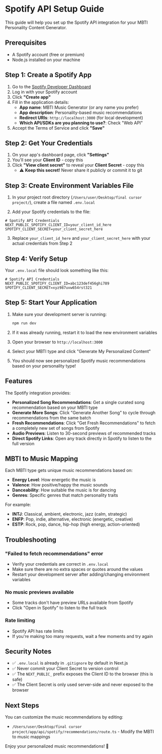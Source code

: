 # Spotify API Setup Guide

This guide will help you set up the Spotify API integration for your MBTI Personality Content Generator.

## Prerequisites

- A Spotify account (free or premium)
- Node.js installed on your machine

## Step 1: Create a Spotify App

1. Go to the [Spotify Developer Dashboard](https://developer.spotify.com/dashboard)
2. Log in with your Spotify account
3. Click **"Create app"**
4. Fill in the application details:
   - **App name**: MBTI Music Generator (or any name you prefer)
   - **App description**: Personality-based music recommendations
   - **Redirect URIs**: `http://localhost:3000` (for local development)
   - **Which API/SDKs are you planning to use?**: Check "Web API"
5. Accept the Terms of Service and click **"Save"**

## Step 2: Get Your Credentials

1. On your app's dashboard page, click **"Settings"**
2. You'll see your **Client ID** - copy this
3. Click **"View client secret"** to reveal your **Client Secret** - copy this
   - ⚠️ **Keep this secret!** Never share it publicly or commit it to git

## Step 3: Create Environment Variables File

1. In your project root directory (`/Users/user/Desktop/final cursor project/`), create a file named `.env.local`

2. Add your Spotify credentials to the file:

```env
# Spotify API Credentials
NEXT_PUBLIC_SPOTIFY_CLIENT_ID=your_client_id_here
SPOTIFY_CLIENT_SECRET=your_client_secret_here
```

3. Replace `your_client_id_here` and `your_client_secret_here` with your actual credentials from Step 2

## Step 4: Verify Setup

Your `.env.local` file should look something like this:

```env
# Spotify API Credentials
NEXT_PUBLIC_SPOTIFY_CLIENT_ID=abc123def456ghi789
SPOTIFY_CLIENT_SECRET=xyz987uvw654rst321
```

## Step 5: Start Your Application

1. Make sure your development server is running:
   ```bash
   npm run dev
   ```

2. If it was already running, restart it to load the new environment variables

3. Open your browser to `http://localhost:3000`

4. Select your MBTI type and click "Generate My Personalized Content"

5. You should now see personalized Spotify music recommendations based on your personality type!

## Features

The Spotify integration provides:

- **Personalized Song Recommendations**: Get a single curated song recommendation based on your MBTI type
- **Generate More Songs**: Click "Generate Another Song" to cycle through recommendations from the same batch
- **Fresh Recommendations**: Click "Get Fresh Recommendations" to fetch a completely new set of songs from Spotify
- **Audio Previews**: Listen to 30-second previews of recommended tracks
- **Direct Spotify Links**: Open any track directly in Spotify to listen to the full version

## MBTI to Music Mapping

Each MBTI type gets unique music recommendations based on:

- **Energy Level**: How energetic the music is
- **Valence**: How positive/happy the music sounds
- **Danceability**: How suitable the music is for dancing
- **Genres**: Specific genres that match personality traits

For example:
- **INTJ**: Classical, ambient, electronic, jazz (calm, strategic)
- **ENFP**: Pop, indie, alternative, electronic (energetic, creative)
- **ESTP**: Rock, pop, dance, hip-hop (high energy, action-oriented)

## Troubleshooting

### "Failed to fetch recommendations" error

- Verify your credentials are correct in `.env.local`
- Make sure there are no extra spaces or quotes around the values
- Restart your development server after adding/changing environment variables

### No music previews available

- Some tracks don't have preview URLs available from Spotify
- Click "Open in Spotify" to listen to the full track

### Rate limiting

- Spotify API has rate limits
- If you're making too many requests, wait a few moments and try again

## Security Notes

- ✅ `.env.local` is already in `.gitignore` by default in Next.js
- ✅ Never commit your Client Secret to version control
- ✅ The `NEXT_PUBLIC_` prefix exposes the Client ID to the browser (this is safe)
- ✅ The Client Secret is only used server-side and never exposed to the browser

## Next Steps

You can customize the music recommendations by editing:
- `/Users/user/Desktop/final cursor project/app/api/spotify/recommendations/route.ts` - Modify the MBTI to music mappings

Enjoy your personalized music recommendations! 🎵

